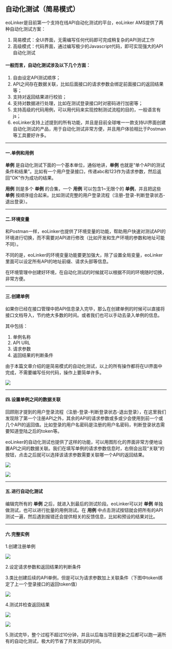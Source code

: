 ## 自动化测试（简易模式）
eoLinker是目前第一个支持在线API自动化测试的平台，eoLinker AMS提供了两种自动化测试方案：
1. 简易模式：全UI界面，无需编写任何代码即可完成稍复杂的API测试工作
2. 高级模式：代码界面，通过编写极少的Javascript代码，即可实现强大的API自动化测试

#### 一般而言，自动化测试涉及以下几个方面：
1. 自由设定API测试顺序；
2. API之间存在数据关联，比如后面接口的请求参数会绑定前面接口的返回结果等；
3. 支持对返回结果进行校验；
4. 支持对数据进行处理，比如在测试登录接口时对密码进行加密等；
5. 支持高级的代码用例，可以用代码来实现控制测试流程的目的，一般语言有js；
6. eoLinker支持上述提到的所有功能，并且是目前全球唯一一款支持UI界面创建自动化测试的产品，用于自动化测试非常方便，并且用户体验相比于Postman等工具要好许多。

---

#### 一.单例和用例
**单例** 是自动化测试下面的一个基本单位，通俗地讲，**单例** 也就是“单个API的测试条件和结果”。比如有一个用户登录接口，传递abc和123作为请求参数，然后返回”OK”作为成功的结果。

**用例** 则是多个 **单例** 的合集，一个 **用例** 可以包含1~无限个的 **单例**，并且把这些 **单例** 按顺序组合起来。比如测试完整的用户登录流程（注册-登录-判断登录状态-退出登录）。

---

#### 二.环境变量
和Postman一样，eoLinker也提供了环境变量的功能，帮助用户快速对测试API的环境进行切换，而不需要对API进行修改（比如开发和生产环境的参数和地址可能不同）。

不同的是，eoLinker的环境变量功能要更加强大，除了设置全局变量，eoLinker里面可以设定所有API的地址前缀、请求头部等信息。

在环境管理中创建好环境，在自动化测试的时候就可以根据不同的环境随时切换，非常方便。

---

#### 三.创建单例
如果你已经在接口管理中把API信息录入完毕，那么在创建单例的时候可以直接将接口文档导入，节约绝大多数的时间。或者我们也可以手动去录入单例的信息。

其中包括：
1. 单例名称
2. API URL
3. 请求参数
4. 返回结果的判断条件

由于本篇文章介绍的是简易模式的自动化测试，以上的所有操作都将在UI界面中完成，不需要编写任何代码，操作上要简单许多。

![](http://data.eolinker.com/course/2qU2TDG2b3539769e63ccaffa244f88393e2044696f83ab)

---

#### 四.设置单例之间的数据关联
回顾刚才提到的用户登录流程（注册-登录-判断登录状态-退出登录），在这里我们发现除了第一个注册API之外，其余的API的请求参数或多或少会使用到前一个或几个API的返回值。比如登录的用户名密码是注册的用户名密码，判断登录状态需要知道登陆之后的token等。

eoLinker的自动化测试也提供了这样的功能，可以用图形化的界面非常方便地设置API之间的数据关联。我们在填写单例的请求参数信息时，右侧会出现“关联”的按钮，点击之后就可以选择该请求参数需要关联哪一个API的返回结果。

![](http://data.eolinker.com/course/wjpFBJY0c5a6bf92f7c6a28354f702377b8cb01e5b7f69d)

![](http://data.eolinker.com/course/37RxPst5e6bfc80d5c03c45c92e36d04de15fe5106fb828)

---

#### 五.进行自动化测试
编辑完所有的 **单例** 之后，就进入到最后的测试阶段。eoLinker可以对 **单例** 单独做测试，也可以进行批量的用例测试。在 **用例** 中点击测试按钮就会把所有的API测试一遍，然后遇到报错还会提供相关的反馈信息，比如和预设的结果对比。

---

#### 六.完整实例
1.创建注册单例

![](http://data.eolinker.com/course/tC2YlnE5ca30005fc7f78f6f5f6cc4fc5f94f3adba4ecd4)

2.设定请求参数和返回结果的判断条件

3.类比创建后续的API单例，但是可以为请求参数加上关联条件（下图中token绑定了上一个登录接口的返回token值）

![](http://data.eolinker.com/course/vqIaxh91a5ba9c53d470da1ccd8a6c1cd9d1199ab63522e)

4.测试并检查返回结果

![](http://data.eolinker.com/course/JDeChKd0ae89b027b15696f03853ce97b8cda748576519b)

![](http://data.eolinker.com/course/67CpZXpc43c94651d42a1a1dc79bba556e9bd4c31197b18)

5.测试完毕，整个过程不超过10分钟，并且以后每当项目更新之后都可以跑一遍所有的自动化测试，极大的节省了开发测试的时间。
